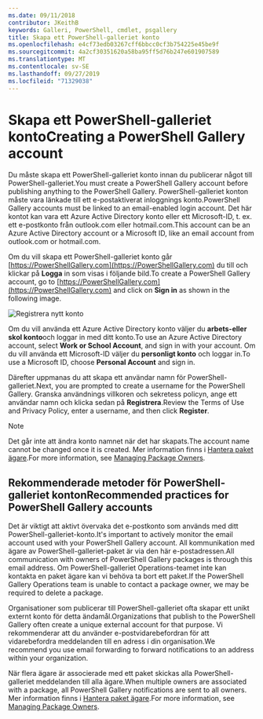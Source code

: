 ```yaml
---
ms.date: 09/11/2018
contributor: JKeithB
keywords: Galleri, PowerShell, cmdlet, psgallery
title: Skapa ett PowerShell-galleriet konto
ms.openlocfilehash: e4cf73edb03267cff6bbcc0cf3b754225e45be9f
ms.sourcegitcommit: 4a2cf30351620a58ba95ff5d76b247e601907589
ms.translationtype: MT
ms.contentlocale: sv-SE
ms.lasthandoff: 09/27/2019
ms.locfileid: "71329038"
---
```

# <a name="creating-a-powershell-gallery-account"></a><span data-ttu-id="faaca-103">Skapa ett PowerShell-galleriet konto</span><span class="sxs-lookup"><span data-stu-id="faaca-103">Creating a PowerShell Gallery account</span></span>

<span data-ttu-id="faaca-104">Du måste skapa ett PowerShell-galleriet konto innan du publicerar något till PowerShell-galleriet.</span><span class="sxs-lookup"><span data-stu-id="faaca-104">You must create a PowerShell Gallery account before publishing anything to the PowerShell Gallery.</span></span>
<span data-ttu-id="faaca-105">PowerShell-galleriet konton måste vara länkade till ett e-postaktiverat inloggnings konto.</span><span class="sxs-lookup"><span data-stu-id="faaca-105">PowerShell Gallery accounts must be linked to an email-enabled login account.</span></span> <span data-ttu-id="faaca-106">Det här kontot kan vara ett Azure Active Directory konto eller ett Microsoft-ID, t. ex. ett e-postkonto från outlook.com eller hotmail.com.</span><span class="sxs-lookup"><span data-stu-id="faaca-106">This account can be an Azure Active Directory account or a Microsoft ID, like an email account from outlook.com or hotmail.com.</span></span>

<span data-ttu-id="faaca-107">Om du vill skapa ett PowerShell-galleriet konto går [https://PowerShellGallery.com](https://PowerShellGallery.com) du till och klickar på **Logga** in som visas i följande bild.</span><span class="sxs-lookup"><span data-stu-id="faaca-107">To create a PowerShell Gallery account, go to [https://PowerShellGallery.com](https://PowerShellGallery.com) and click on **Sign in** as shown in the following image.</span></span>

![Registrera nytt konto](../../Images/CreateAccount-Register.png)

<span data-ttu-id="faaca-109">Om du vill använda ett Azure Active Directory konto väljer du **arbets-eller skol konto**och loggar in med ditt konto.</span><span class="sxs-lookup"><span data-stu-id="faaca-109">To use an Azure Active Directory account, select **Work or School Account**, and sign in with your account.</span></span> <span data-ttu-id="faaca-110">Om du vill använda ett Microsoft-ID väljer du **personligt konto** och loggar in.</span><span class="sxs-lookup"><span data-stu-id="faaca-110">To use a Microsoft ID, choose **Personal Account** and sign in.</span></span>

<span data-ttu-id="faaca-111">Därefter uppmanas du att skapa ett användar namn för PowerShell-galleriet.</span><span class="sxs-lookup"><span data-stu-id="faaca-111">Next, you are prompted to create a username for the PowerShell Gallery.</span></span> <span data-ttu-id="faaca-112">Granska användnings villkoren och sekretess policyn, ange ett användar namn och klicka sedan på **Registrera**.</span><span class="sxs-lookup"><span data-stu-id="faaca-112">Review the Terms of Use and Privacy Policy, enter a username, and then click **Register**.</span></span>

> [!NOTE]
> <span data-ttu-id="faaca-113">Det går inte att ändra konto namnet när det har skapats.</span><span class="sxs-lookup"><span data-stu-id="faaca-113">The account name cannot be changed once it is created.</span></span> <span data-ttu-id="faaca-114">Mer information finns i [Hantera paket ägare](managing-package-owners.md).</span><span class="sxs-lookup"><span data-stu-id="faaca-114">For more information, see [Managing Package Owners](managing-package-owners.md).</span></span>

## <a name="recommended-practices-for-powershell-gallery-accounts"></a><span data-ttu-id="faaca-115">Rekommenderade metoder för PowerShell-galleriet konton</span><span class="sxs-lookup"><span data-stu-id="faaca-115">Recommended practices for PowerShell Gallery accounts</span></span>

<span data-ttu-id="faaca-116">Det är viktigt att aktivt övervaka det e-postkonto som används med ditt PowerShell-galleriet-konto.</span><span class="sxs-lookup"><span data-stu-id="faaca-116">It's important to actively monitor the email account used with your PowerShell Gallery account.</span></span> <span data-ttu-id="faaca-117">All kommunikation med ägare av PowerShell-galleriet-paket är via den här e-postadressen.</span><span class="sxs-lookup"><span data-stu-id="faaca-117">All communication with owners of PowerShell Gallery packages is through this email address.</span></span> <span data-ttu-id="faaca-118">Om PowerShell-galleriet Operations-teamet inte kan kontakta en paket ägare kan vi behöva ta bort ett paket.</span><span class="sxs-lookup"><span data-stu-id="faaca-118">If the PowerShell Gallery Operations team is unable to contact a package owner, we may be required to delete a package.</span></span>

<span data-ttu-id="faaca-119">Organisationer som publicerar till PowerShell-galleriet ofta skapar ett unikt externt konto för detta ändamål.</span><span class="sxs-lookup"><span data-stu-id="faaca-119">Organizations that publish to the PowerShell Gallery often create a unique external account for that purpose.</span></span> <span data-ttu-id="faaca-120">Vi rekommenderar att du använder e-postvidarebefordran för att vidarebefordra meddelanden till en adress i din organisation.</span><span class="sxs-lookup"><span data-stu-id="faaca-120">We recommend you use email forwarding to forward notifications to an address within your organization.</span></span>

<span data-ttu-id="faaca-121">När flera ägare är associerade med ett paket skickas alla PowerShell-galleriet meddelanden till alla ägare.</span><span class="sxs-lookup"><span data-stu-id="faaca-121">When multiple owners are associated with a package, all PowerShell Gallery notifications are sent to all owners.</span></span> <span data-ttu-id="faaca-122">Mer information finns i [Hantera paket ägare](managing-package-owners.md).</span><span class="sxs-lookup"><span data-stu-id="faaca-122">For more information, see [Managing Package Owners](managing-package-owners.md).</span></span>
